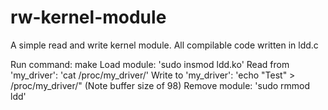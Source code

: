 # rw-kernel-module

A simple read and write kernel module.
All compilable code written in ldd.c

Run command: make
Load module: 'sudo insmod ldd.ko'
Read from 'my_driver': 'cat /proc/my_driver/'
Write to 'my_driver': 'echo "Test" > /proc/my_driver/"
    (Note buffer size of 98)
Remove module: 'sudo rmmod ldd'
